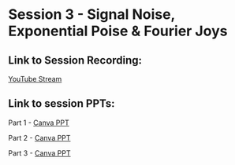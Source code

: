 # Session 3 - Signal Noise, Exponential Poise & Fourier Joys

## Link to Session Recording:

[YouTube Stream](https://www.youtube.com/live/IfxlbKdZOJI?si=-WXxD9K8vns1uW--)

## Link to session PPTs:

Part 1 - [Canva PPT](https://www.google.com/url?q=https%3A%2F%2Fwww.canva.com%2Fdesign%2FDAGHPKbyags%2FR0gYfcy2xMqwSqYvO8hHnA%2Fview%3Futm_content%3DDAGHPKbyags%26utm_campaign%3Ddesignshare%26utm_medium%3Dlink%26utm_source%3Deditor&sa=D&sntz=1&usg=AOvVaw0L1I4PPgD7wh6wwOsqeKGZ)

Part 2 - [Canva PPT](https://www.google.com/url?q=https%3A%2F%2Fwww.canva.com%2Fdesign%2FDAGHV7VoC0c%2FOXD8HoXt9sE9iN54ESlBFw%2Fedit%3Futm_content%3DDAGHV7VoC0c%26utm_campaign%3Ddesignshare%26utm_medium%3Dlink2%26utm_source%3Dsharebutton&sa=D&sntz=1&usg=AOvVaw0CTPZx6DaLxWrtkZ4Ix-CU)

Part 3 - [Canva PPT](https://www.google.com/url?q=https%3A%2F%2Fwww.canva.com%2Fdesign%2FDAGHR_ONrww%2FXZ7Uul9rNwfBPYngGp29Tg%2Fedit%3Futm_content%3DDAGHR_ONrww%26utm_campaign%3Ddesignshare%26utm_medium%3Dlink2%26utm_source%3Dsharebutton&sa=D&sntz=1&usg=AOvVaw1IFi2_ZMTCrpjOCYVTlaRT)